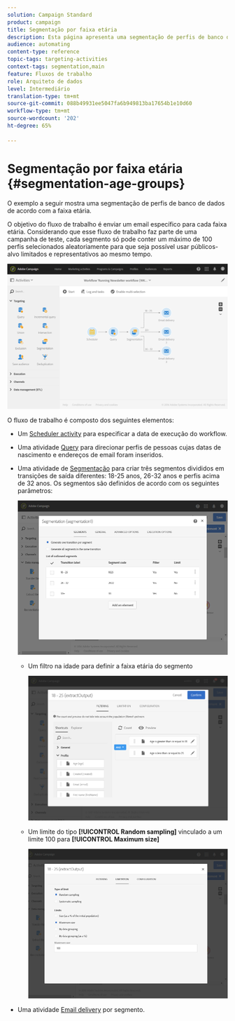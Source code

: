 ```yaml
---
solution: Campaign Standard
product: campaign
title: Segmentação por faixa etária
description: Esta página apresenta uma segmentação de perfis de banco de dados de acordo com sua faixa etária. O objetivo do fluxo de trabalho é enviar um email específico para cada faixa etária.
audience: automating
content-type: reference
topic-tags: targeting-activities
context-tags: segmentation,main
feature: Fluxos de trabalho
role: Arquiteto de dados
level: Intermediário
translation-type: tm+mt
source-git-commit: 088b49931ee5047fa6b949813ba17654b1e10d60
workflow-type: tm+mt
source-wordcount: '202'
ht-degree: 65%

---
```



# Segmentação por faixa etária {#segmentation-age-groups}

O exemplo a seguir mostra uma segmentação de perfis de banco de dados de acordo com a faixa etária.

O objetivo do fluxo de trabalho é enviar um email específico para cada faixa etária. Considerando que esse fluxo de trabalho faz parte de uma campanha de teste, cada segmento só pode conter um máximo de 100 perfis selecionados aleatoriamente para que seja possível usar públicos-alvo limitados e representativos ao mesmo tempo.

![](assets/wkf_segment_example_4.png)

O fluxo de trabalho é composto dos seguintes elementos:

* Um [Scheduler activity](../../automating/using/segmentation.md) para especificar a data de execução do workflow.
* Uma atividade [Query](../../automating/using/query.md) para direcionar perfis de pessoas cujas datas de nascimento e endereços de email foram inseridos.
* Uma atividade de [Segmentação](../../automating/using/segmentation.md) para criar três segmentos divididos em transições de saída diferentes: 18-25 anos, 26-32 anos e perfis acima de 32 anos. Os segmentos são definidos de acordo com os seguintes parâmetros:

   ![](assets/wkf_segment_example_3.png)

   * Um filtro na idade para definir a faixa etária do segmento

      ![](assets/wkf_segment_new_segment.png)

   * Um limite do tipo **[!UICONTROL Random sampling]** vinculado a um limite 100 para **[!UICONTROL Maximum size]**

      ![](assets/wkf_segment_example_1.png)

* Uma atividade [Email delivery](../../automating/using/email-delivery.md) por segmento.
